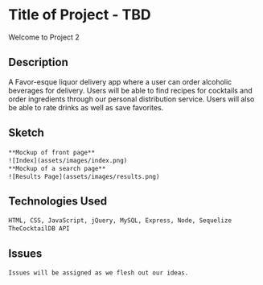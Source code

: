 # Title of Project - TBD

Welcome to Project 2

## Description
A Favor-esque liquor delivery app where a user can order alcoholic beverages for delivery. Users will be able to find recipes for cocktails and order ingredients through our personal distribution service. Users will also be able to rate drinks as well as save favorites.


## Sketch
    **Mockup of front page**
    ![Index](assets/images/index.png)
    **Mockup of a search page**
    ![Results Page](assets/images/results.png)
## Technologies Used
    HTML, CSS, JavaScript, jQuery, MySQL, Express, Node, Sequelize
    TheCocktailDB API
## Issues
    Issues will be assigned as we flesh out our ideas.
